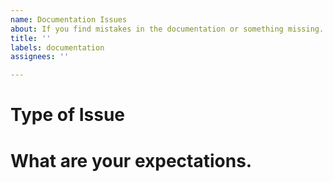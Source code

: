 ```yaml
---
name: Documentation Issues
about: If you find mistakes in the documentation or something missing.
title: ''
labels: documentation
assignees: ''

---
```


# Type of Issue
<!-- What is the Issue, is there some mistake in the documentation, or is the documentation you are looking for non existent.-->

# What are your expectations.
<!-- Where did you find the mistake? What are your possible suggestions or solutions? -->
<!-- Please Elaborate on what documentation the package is missing or lacking, Be as descriptive as possible. -->
